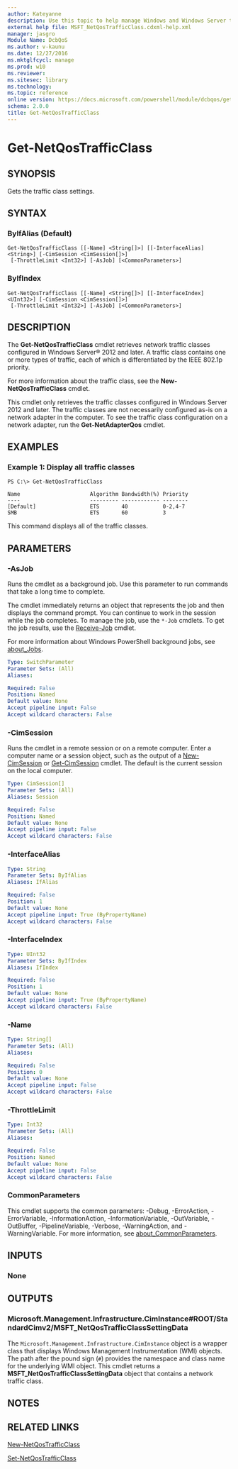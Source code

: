 ```yaml
---
author: Kateyanne
description: Use this topic to help manage Windows and Windows Server technologies with Windows PowerShell.
external help file: MSFT_NetQosTrafficClass.cdxml-help.xml
manager: jasgro
Module Name: DcbQoS
ms.author: v-kaunu
ms.date: 12/27/2016
ms.mktglfcycl: manage
ms.prod: w10
ms.reviewer: 
ms.sitesec: library
ms.technology: 
ms.topic: reference
online version: https://docs.microsoft.com/powershell/module/dcbqos/get-netqostrafficclass?view=windowsserver2022-ps&wt.mc_id=ps-gethelp
schema: 2.0.0
title: Get-NetQosTrafficClass
---
```


# Get-NetQosTrafficClass

## SYNOPSIS
Gets the traffic class settings.

## SYNTAX

### ByIfAlias (Default)
```
Get-NetQosTrafficClass [[-Name] <String[]>] [[-InterfaceAlias] <String>] [-CimSession <CimSession[]>]
 [-ThrottleLimit <Int32>] [-AsJob] [<CommonParameters>]
```

### ByIfIndex
```
Get-NetQosTrafficClass [[-Name] <String[]>] [[-InterfaceIndex] <UInt32>] [-CimSession <CimSession[]>]
 [-ThrottleLimit <Int32>] [-AsJob] [<CommonParameters>]
```

## DESCRIPTION
The **Get-NetQosTrafficClass** cmdlet retrieves network traffic classes configured in Windows Server® 2012 and later.
A traffic class contains one or more types of traffic, each of which is differentiated by the IEEE 802.1p priority.

For more information about the traffic class, see the **New-NetQosTrafficClass** cmdlet.

This cmdlet only retrieves the traffic classes configured in Windows Server 2012 and later.
The traffic classes are not necessarily configured as-is on a network adapter in the computer.
To see the traffic class configuration on a network adapter, run the **Get-NetAdapterQos** cmdlet.

## EXAMPLES

### Example 1: Display all traffic classes
```
PS C:\> Get-NetQosTrafficClass

Name                      Algorithm Bandwidth(%) Priority 
----                      --------- ------------ -------- 
[Default]                 ETS       40           0-2,4-7 
SMB                       ETS       60           3
```

This command displays all of the traffic classes.

## PARAMETERS

### -AsJob
Runs the cmdlet as a background job. Use this parameter to run commands that take a long time to complete. 

The cmdlet immediately returns an object that represents the job and then displays the command prompt. 
You can continue to work in the session while the job completes. 
To manage the job, use the `*-Job` cmdlets. 
To get the job results, use the [Receive-Job](https://go.microsoft.com/fwlink/?LinkID=113372) cmdlet. 

For more information about Windows PowerShell background jobs, see [about_Jobs](https://go.microsoft.com/fwlink/?LinkID=113251).

```yaml
Type: SwitchParameter
Parameter Sets: (All)
Aliases: 

Required: False
Position: Named
Default value: None
Accept pipeline input: False
Accept wildcard characters: False
```

### -CimSession
Runs the cmdlet in a remote session or on a remote computer. 
Enter a computer name or a session object, such as the output of a [New-CimSession](https://go.microsoft.com/fwlink/p/?LinkId=227967) or [Get-CimSession](https://go.microsoft.com/fwlink/p/?LinkId=227966) cmdlet. 
The default is the current session on the local computer.

```yaml
Type: CimSession[]
Parameter Sets: (All)
Aliases: Session

Required: False
Position: Named
Default value: None
Accept pipeline input: False
Accept wildcard characters: False
```

### -InterfaceAlias
```yaml
Type: String
Parameter Sets: ByIfAlias
Aliases: IfAlias

Required: False
Position: 1
Default value: None
Accept pipeline input: True (ByPropertyName)
Accept wildcard characters: False
```

### -InterfaceIndex
```yaml
Type: UInt32
Parameter Sets: ByIfIndex
Aliases: IfIndex

Required: False
Position: 1
Default value: None
Accept pipeline input: True (ByPropertyName)
Accept wildcard characters: False
```

### -Name
```yaml
Type: String[]
Parameter Sets: (All)
Aliases: 

Required: False
Position: 0
Default value: None
Accept pipeline input: False
Accept wildcard characters: False
```

### -ThrottleLimit
```yaml
Type: Int32
Parameter Sets: (All)
Aliases: 

Required: False
Position: Named
Default value: None
Accept pipeline input: False
Accept wildcard characters: False
```

### CommonParameters
This cmdlet supports the common parameters: -Debug, -ErrorAction, -ErrorVariable, -InformationAction, -InformationVariable, -OutVariable, -OutBuffer, -PipelineVariable, -Verbose, -WarningAction, and -WarningVariable. For more information, see [about_CommonParameters](https://go.microsoft.com/fwlink/?LinkID=113216).

## INPUTS

### None

## OUTPUTS

### Microsoft.Management.Infrastructure.CimInstance#ROOT/StandardCimv2/MSFT_NetQosTrafficClassSettingData
The `Microsoft.Management.Infrastructure.CimInstance` object is a wrapper class that displays Windows Management Instrumentation (WMI) objects.
The path after the pound sign (`#`) provides the namespace and class name for the underlying WMI object.
This cmdlet returns a **MSFT_NetQosTrafficClassSettingData** object that contains a network traffic class.

## NOTES

## RELATED LINKS

[New-NetQosTrafficClass](./New-NetQosTrafficClass.md)

[Set-NetQosTrafficClass](./Set-NetQosTrafficClass.md)

